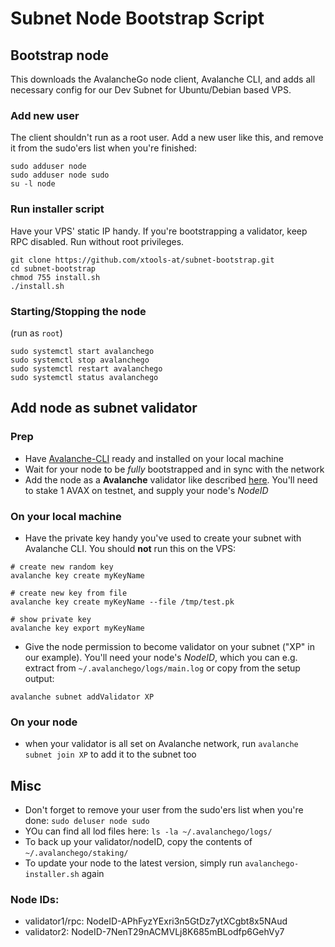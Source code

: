 # Subnet Node Bootstrap Script


## Bootstrap node
This downloads the AvalancheGo node client, Avalanche CLI, and adds all necessary config for our Dev Subnet for Ubuntu/Debian based VPS.

### Add new user
The client shouldn't run as a root user. Add a new user like this, and remove it from the sudo'ers list when you're finished:
```
sudo adduser node
sudo adduser node sudo
su -l node
```

### Run installer script
Have your VPS' static IP handy. If you're bootstrapping a validator, keep RPC disabled. Run without root privileges.
```
git clone https://github.com/xtools-at/subnet-bootstrap.git
cd subnet-bootstrap
chmod 755 install.sh
./install.sh
```

### Starting/Stopping the node
(run as `root`)
```
sudo systemctl start avalanchego
sudo systemctl stop avalanchego
sudo systemctl restart avalanchego
sudo systemctl status avalanchego
```


## Add node as subnet validator
### Prep
- Have [Avalanche-CLI](https://docs.avax.network/subnets/install-avalanche-cli) ready and installed on your local machine
- Wait for your node to be *fully* bootstrapped and in sync with the network
- Add the node as a **Avalanche** validator like described [here](https://docs.avax.network/nodes/validate/add-a-validator#add-a-validator-with-avalanche-wallet). You'll need to stake 1 AVAX on testnet, and supply your node's _NodeID_

### On your local machine
- Have the private key handy you've used to create your subnet with Avalanche CLI. You should **not** run this on the VPS:
```
# create new random key
avalanche key create myKeyName

# create new key from file
avalanche key create myKeyName --file /tmp/test.pk

# show private key
avalanche key export myKeyName
```
- Give the node permission to become validator on your subnet ("XP" in our example). You'll need your node's _NodeID_, which you can e.g. extract from `~/.avalanchego/logs/main.log` or copy from the setup output:
```
avalanche subnet addValidator XP
```

### On your node
- when your validator is all set on Avalanche network, run `avalanche subnet join XP` to add it to the subnet too


## Misc
- Don't forget to remove your user from the sudo'ers list when you're done: `sudo deluser node sudo`
- YOu can find all lod files here: `ls -la ~/.avalanchego/logs/`
- To back up your validator/nodeID, copy the contents of `~/.avalanchego/staking/`
- To update your node to the latest version, simply run `avalanchego-installer.sh` again

### Node IDs:
- validator1/rpc: NodeID-APhFyzYExri3n5GtDz7ytXCgbt8x5NAud
- validator2: NodeID-7NenT29nACMVLj8K685mBLodfp6GehVy7
